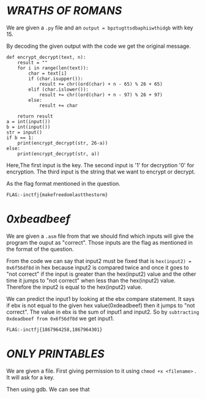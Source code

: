 # ***WRATHS OF ROMANS***

We are given a ``.py`` file and an ```output = bpztugttsdbaphiiwthidgb``` with key 15.

By decoding the given output with the code we get the original message.

```
def encrypt_decrypt(text, n):
    result = ""
    for i in range(len(text)):
        char = text[i]
        if (char.isupper()):
            result += chr((ord(char) + n - 65) % 26 + 65)
        elif (char.islower()):
            result += chr((ord(char) + n - 97) % 26 + 97)
        else:
            result += char

    return result
a = int(input())
b = int(input())
str = input()
if b == 1:
    print(encrypt_decrypt(str, 26-a))
else:
    print(encrypt_decrypt(str, a))
```
Here,The first input is the key.
The second input is '1' for decryption '0' for encryption.
The third input is the string that we want to encrypt or decrypt.

As the flag format mentioned in the question.

```FLAG:-inctfj{makefreedomlastthestorm}```

# ***0xbeadbeef***

We are given a ``.asm`` file from that we should find which inputs will give the program the ouput as "correct".
Those inputs are the flag as mentioned in the format of the question.

From the code we can say that input2 must be fixed that is ``hex(input2) = 0x6f56df8d`` in hex because input2 is compared twice and once it goes to "not correct" if the input is greater than the hex(input2) value and the other time it jumps to "not correct" when less than the hex(input2) value. Therefore the input2 is equal to the hex(input2) value.

We can predict the input1 by looking at the ebx compare statement. It says if ebx is not equal to the given hex value(0xdeadbeef) then it jumps to "not correct". The value in ebx is the sum of input1 and input2. So by ```subtracting 0xdeadbeef from 0x6f56df8d``` we get input1.

```FLAG:-inctfj{1867964258,1867964301}```

# ***ONLY PRINTABLES***

We are given a file. First giving permission to it using ```chmod +x <filename>``` . It will ask for a key.

Then using gdb. We can see that 
